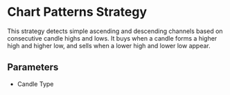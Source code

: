 # Chart Patterns Strategy

This strategy detects simple ascending and descending channels based on consecutive candle highs and lows. It buys when a candle forms a higher high and higher low, and sells when a lower high and lower low appear.

## Parameters
- Candle Type
